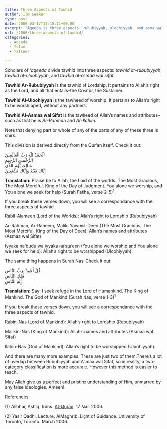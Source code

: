 ```yaml
---
title: Three Aspects of Tawhid
author: Ilm Seeker
type: post
date: 2006-03-17T15:15:11+00:00
excerpt: "Aqeeda is three aspects: rububiyyah, uloohiyyah, and asma wal sifat. An explaination of the aspects. Examples from the Qur'an, Surah Fatiha and Surah Nas."
url: /2006/three-aspects-of-tawhid/
categories:
  - Aqeeda
  - Islam
  - Tafseer

---
```

Scholars of <dfn title="the creed, or basis of beleif">&#8216;aqeeda</dfn> divide tawhid into three aspects: <dfn title="Tawhid of Lordship">tawhid ar-rububiyyah</dfn>, <dfn title="Tawhid of Worship">tawhid al-uloohiyyah</dfn>, and <dfn title="Tawhid of Names and Attributes">tawhid al-asmaa wal sifat</dfn>.

**Tawhid Ar-Rububiyyah** is the tawhid of Lordship. It pertains to Allah&#8217;s right as the Lord, and all that entails&#8211;the Creator, the Sustainer.

**Tawhid Al-Uloohiyyah** is the tawheed of worship. It pertains to Allah&#8217;s right to be worshipped, without any partners.

**Tawhid Al-Asmaa wal Sifat** is the tawheed of Allah&#8217;s names and attributes&#8211;such as that he is <dfn title="The Most Beneficient">Ar-Rahman</dfn> and <dfn title="The Most Merciful">Ar-Rahim</dfn>.

Note that denying part or whole of any of the parts of any of these three is shirk.

This division is derived directly from the Qur&#8217;an itself. Check it out:

<div class="quran">
  الْحَمْدُ للّهِ رَبِّ الْعَالَمِينَ<br /> الرَّحْمـنِ الرَّحِيمِ<br /> مَـالِكِ يَوْمِ الدِّي<br /> إِيَّاكَ نَعْبُدُ وإِيَّاكَ نَسْتَعِينُ
</div>

**Translation:** Praise be to Allah, the Lord of the worlds. The Most Gracious, The Most Merciful. King of the Day of Judgment. You alone we worship, and You alone we seek for help (Surah Fatiha, verse 2-5)<sup>1</sup>.

If you break these verses down, you will see a correspondance with the three aspects of tawhid.

Rabil &#8216;Alameen (Lord of the Worlds): Allah&#8217;s right to Lordship (Rububiyyah)

Ar-Rahman, Ar-Raheem, Maliki Yawmid-Deen (The Most Gracious, The Most Merciful, King of the Day of Deen): Allah&#8217;s names and attributes (Asmaa wal Sifat)

Iyyaka na&#8217;budu wa iyyaka na&#8217;sta&#8217;een (You alone we worship and You alone we seek for help): Allah&#8217;s right to be worshipped (Uloohiyyah).

The same thing happens in Surah Nas. Check it out:

<div class="quran">
  قُلْ أَعُوذُ بِرَبِّ النَّاسِ<br /> مَلِكِ النَّاسِ<br /> إِلَهِ النَّاسِ
</div>

**Translation:** Say: I seek refuge in the Lord of Humankind. The King of Mankind. The God of Mankind (Surah Nas, verse 1-3)<sup>1</sup>

If you break these verses down, you will see a correspondance with the three aspects of tawhid.

Rabin-Nas (Lord of Mankind): Allah&#8217;s right to Lordship (Rububiyyah)

Malikin-Nas (King of Mankind): Allah&#8217;s names and attributes (Asmaa wal Sifat)

Ilahin-Nas (God of Mankind): Allah&#8217;s right to be worshipped (Uloohiyyah).

And there are many more examples. These are just two of them.There&#8217;s a lot of overlap between Rububiyyah and Asmaa wal Sifat, so in reality, a two-category classification is more accurate. However this method is easier to teach.

May Allah give us a perfect and pristine understanding of Him, unmarred by any false ideologies. Ameen!

<div id="referencesTitle">
  References
</div>

<p class="reference">
  (1) Alibhai, Ashiq, trans. <u>Al-Quran</u>. 17 Mar. 2006.
</p>

<p class="reference">
  (2) Yasir Qadhi. Lecture. AlMaghrib. Light of Guidance. University of Toronto, Toronto. March 2006.
</p>